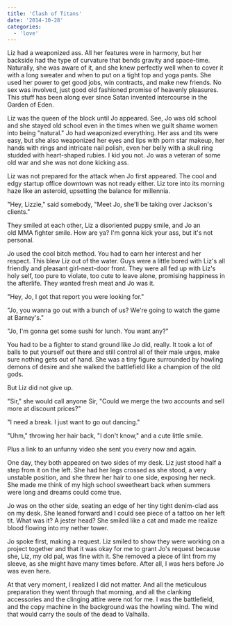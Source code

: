 ```yaml
---
title: 'Clash of Titans'
date: '2014-10-28'
categories:
  - 'love'
---
```


Liz had a weaponized ass. All her features were in harmony, but her backside had
the type of curvature that bends gravity and space-time. Naturally, she was
aware of it, and she knew perfectly well when to cover it with a long sweater
and when to put on a tight top and yoga pants. She used her power to get good
jobs, win contracts, and make new friends. No sex was involved, just good old
fashioned promise of heavenly pleasures. This stuff has been along ever since
Satan invented intercourse in the Garden of Eden.

<!-- truncate -->


Liz was the queen of the block until Jo appeared. See, Jo was old school and she
stayed old school even in the times when we guilt shame women into being
"natural." Jo had weaponized everything. Her ass and tits were easy, but she
also weaponized her eyes and lips with porn star makeup, her hands with rings
and intricate nail polish, even her belly with a skull ring studded with
heart-shaped rubies. I kid you not. Jo was a veteran of some old war and she
was not done kicking ass.

Liz was not prepared for the attack when Jo first appeared. The cool and edgy
startup office downtown was not ready either. Liz tore into its morning haze
like an asteroid, upsetting the balance for millennia.

"Hey, Lizzie," said somebody, "Meet Jo, she'll be taking over Jackson's
clients."

They smiled at each other, Liz a disoriented puppy smile, and Jo an old MMA
fighter smile. How are ya? I'm gonna kick your ass, but it's not personal.

Jo used the cool bitch method. You had to earn her interest and her respect.
This blew Liz out of the water. Guys were a little bored with Liz's all friendly
and pleasant girl-next-door front. They were all fed up with Liz's holy self,
too pure to violate, too cute to leave alone, promising happiness in the
afterlife. They wanted fresh meat and Jo was it.

"Hey, Jo, I got that report you were looking for."

"Jo, you wanna go out with a bunch of us? We're going to watch the game at
Barney's."

"Jo, I'm gonna get some sushi for lunch. You want any?"

You had to be a fighter to stand ground like Jo did, really. It took a lot of
balls to put yourself out there and still control all of their male urges, make
sure nothing gets out of hand. She was a tiny figure surrounded by howling
demons of desire and she walked the battlefield like a champion of the old gods.

But Liz did not give up.

"Sir," she would call anyone Sir, "Could we merge the two accounts and sell more
at discount prices?"

"I need a break. I just want to go out dancing."

"Uhm," throwing her hair back, "I don't know," and a cute little smile.

Plus a link to an unfunny video she sent you every now and again.

One day, they both appeared on two sides of my desk. Liz just stood half a step
from it on the left. She had her legs crossed as she stood, a very unstable
position, and she threw her hair to one side, exposing her neck. She made me
think of my high school sweetheart back when summers were long and dreams could
come true.

Jo was on the other side, seating an edge of her tiny tight denim-clad ass on my
desk. She leaned forward and I could see piece of a tattoo on her left tit. What
was it? A jester head? She smiled like a cat and made me realize blood flowing
into my nether tower.

Jo spoke first, making a request. Liz smiled to show they were working on a
project together and that it was okay for me to grant Jo's request because she,
Liz, my old pal, was fine with it. She removed a piece of lint from my sleeve,
as she might have many times before. After all, I was hers before Jo was even
here.

At that very moment, I realized I did not matter. And all the meticulous
preparation they went through that morning, and all the clanking accessories and
the clinging attire were not for me. I was the battlefield, and the copy machine
in the background was the howling wind. The wind that would carry the souls of
the dead to Valhalla.
